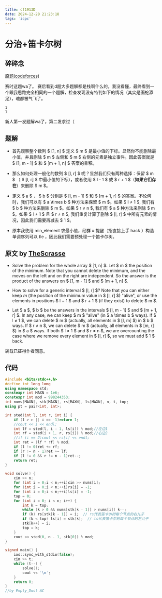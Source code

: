 ```yaml
---
title: cf1913D
date: 2024-12-28 21:23:18
tags: 'icpc'
---
```


# 分治+笛卡尔树
## 碎碎念
[原题(codeforces)](https://codeforces.com/contest/1913/problem/D)

赛时这题wa了。
赛后看到d题大多题解都是栈啊什么的，我没看懂，最终看到一个跟我思路完全相同的一个题解，检查发现没有特判如下的情况（其实是画蛇添足），魂都被气飞了。
```
1
1
```
新人第一发题解wa了，第二发求过（
## 题解 
+ 首先观察整个数列 $ [1, n] $ 定义 $ m $ 是最小值的下标。显然你不能删除最小值，并且删除 $ m $ 左侧和 $ m $ 右侧的元素是独立事件。因此答案就是 $ [1, m - 1] $ 和 $ [m + 1, n] $ 答案的乘积。
  
+ 那么如何处理一般化的数列 $ [l, r] $ 呢？显然我们只有两种选择：保留 $ m $ （ $ [l, r] $ 中最小值的下标），或者使用 $ l - 1 $ 或 $ r + 1 $（**如果它们存在**）来删除 $ m $。

+ 定义 $ a $ ， $ b $ 分别是 $ [l, m - 1] $ 和 $ [m + 1, r] $ 的答案。不论何时，我们可以有 $ a \times b $ 种方法来保留 $ m $。如果 $ l ≠ 1 $, 我们有 $ b $ 种方法来删除 $ m $。如果 $ r ≠ n $, 我们有 $ a $ 种方法来删除 $ m $。如果 $ l ≠ 1 $ 且 $ r ≠ n $, 我们重复计算了删除 $ [l, r] $ 中所有元素的情况，因此我们需要再减去 $ 1 $。

+ 原本我使用 min_element 求最小值，经群 u 提醒（指直接上手 hack ）构造单调序列可以 tle ，因此我们需要预处理一个笛卡尔树。

## 原文 by [TheScrasse](https://codeforces.com/profile/TheScrasse)
+ Solve the problem for the whole array $ [1, n] $. Let $ m $ the position of the minimum. Note that you cannot delete the minimum, and the moves on the left and on the right are independent. So the answer is the product of the answers on $ [1, m - 1] $ and $ [m + 1, n] $.

+ How to solve for a generic interval $ [l, r] $? Note that you can either keep $m$ (the position of the minimum value in $ [l, r] $) "alive", or use the elements in positions $ l − 1 $ and $ r + 1 $ (if they exist) to delete $ m $.

+ Let $ a $, $ b $ be the answers in the intervals $ [l, m - 1] $ and $ [m + 1, r] $. In any case, we can keep $ m $ "alive" (in $ a \times b $ ways). If $ l ≠ 1 $, we can delete $ m $ (actually, all elements in $ [l, m] $) in $ b $ ways. If $ r ≠ n $, we can delete $ m $ (actually, all elements in $ [m, r] $) in $ a $ ways. If both $ l ≠ 1 $ and $ r ≠ n $, we are overcounting the case where we remove every element in $ [l, r] $, so we must add $ 1 $ back.

转载已征得作者同意。

## 代码
```cpp
#include <bits/stdc++.h>
#define int long long
using namespace std;
constexpr int MAXN = 1e6;
constexpr int mod = 998244353;
int nums[MAXN], stk[MAXN], rs[MAXN], ls[MAXN], n, t, top;
using pt = pair<int, int>;

int sted(int l, int r, int i) {
    if (l > r || i == -1)return 1;
    //cout << i << endl;
    int lf = sted(l, i - 1, ls[i]) % mod;//左边1
    int rf = sted(i + 1, r, rs[i]) % mod;//右边2
    //if (i == 2)cout << rs[i] << endl;
    int ret = (lf * rf) % mod;
    if (l != 0)ret += rf;
    if (r != n - 1)ret += lf;
    if (l != 0 && r != n - 1)ret--;
    return ret;
}

void solve() {
    cin >> n;
    for (int i = 0;i < n;++i)cin >> nums[i];
    for (int i = 0;i < n;++i)rs[i] = -1;
    for (int i = 0;i < n;++i)ls[i] = -1;
    top = 0;
    for (int i = 0; i < n; i++) {
        int k = top;
        while (k > 0 && nums[stk[k - 1]] > nums[i]) k--;
        if (k) rs[stk[k - 1]] = i;  // rs代表笛卡尔树每个节点的右儿子
        if (k < top) ls[i] = stk[k];  // ls代表笛卡尔树每个节点的左儿子
        stk[k++] = i;
        top = k;
    }
    cout << sted(0, n - 1, stk[0]) % mod;
}

signed main() {
    ios::sync_with_stdio(false);
    cin >> t;
    while (t--) {
        solve();
        cout << '\n';
    }
    return 0;
}
//by Empty_Dust AC
```